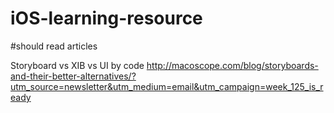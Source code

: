 # iOS-learning-resource

#should read articles


Storyboard vs XIB vs UI by code
http://macoscope.com/blog/storyboards-and-their-better-alternatives/?utm_source=newsletter&utm_medium=email&utm_campaign=week_125_is_ready
